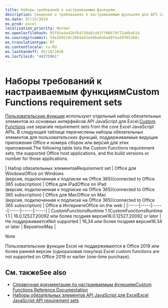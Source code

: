 ```yaml
---
title: Наборы требований к настраиваемым функциям
description: Сведения о требованиях к настраиваемым функциям для API JavaScript для Excel
ms.date: 07/15/2019
ms.prod: excel
localization_priority: Normal
ms.openlocfilehash: 85f91e4a42bf64f38ddca91ff06679f72abba514
ms.sourcegitcommit: 54e2892c0c26b9ad1e4dba8aba48fea39f853b6c
ms.translationtype: MT
ms.contentlocale: ru-RU
ms.lasthandoff: 05/18/2020
ms.locfileid: "44275961"
---
```

# <a name="custom-functions-requirement-sets"></a><span data-ttu-id="aa56a-103">Наборы требований к настраиваемым функциям</span><span class="sxs-lookup"><span data-stu-id="aa56a-103">Custom Functions requirement sets</span></span>

<span data-ttu-id="aa56a-104">[Пользовательские функции](./custom-functions-overview.md) используют отдельный набор обязательных элементов из основных интерфейсов API JavaScript для Excel.</span><span class="sxs-lookup"><span data-stu-id="aa56a-104">[Custom Functions](./custom-functions-overview.md) use separate requirement sets from the core Excel JavaScript APIs.</span></span> <span data-ttu-id="aa56a-105">В следующей таблице перечислены наборы обязательных элементов для пользовательских функций, поддерживаемые ведущие приложения Office и номера сборок или версий для этих приложений.</span><span class="sxs-lookup"><span data-stu-id="aa56a-105">The following table lists the Custom Functions requirement sets, the supported Office host applications, and the build versions or number for those applications.</span></span>

|  <span data-ttu-id="aa56a-106">Набор обязательных элементов</span><span class="sxs-lookup"><span data-stu-id="aa56a-106">Requirement set</span></span>  |  <span data-ttu-id="aa56a-107">Office для Windows</span><span class="sxs-lookup"><span data-stu-id="aa56a-107">Office on Windows</span></span><br><span data-ttu-id="aa56a-108">(версия, подключенная к подписке на Office 365)</span><span class="sxs-lookup"><span data-stu-id="aa56a-108">(connected to Office 365 subscription)</span></span>  |  <span data-ttu-id="aa56a-109">Office для iPad</span><span class="sxs-lookup"><span data-stu-id="aa56a-109">Office on iPad</span></span><br><span data-ttu-id="aa56a-110">(версия, подключенная к подписке на Office 365)</span><span class="sxs-lookup"><span data-stu-id="aa56a-110">(connected to Office 365 subscription)</span></span>  |  <span data-ttu-id="aa56a-111">Office для Mac</span><span class="sxs-lookup"><span data-stu-id="aa56a-111">Office on Mac</span></span><br><span data-ttu-id="aa56a-112">(версия, подключенная к подписке на Office 365)</span><span class="sxs-lookup"><span data-stu-id="aa56a-112">(connected to Office 365 subscription)</span></span>  | <span data-ttu-id="aa56a-113">Office в Интернете</span><span class="sxs-lookup"><span data-stu-id="aa56a-113">Office on the web</span></span> |
|:-----|-----|:-----|:-----|:-----|:-----|
| <span data-ttu-id="aa56a-114">CustomFunctionsRuntime 1.1</span><span class="sxs-lookup"><span data-stu-id="aa56a-114">CustomFunctionsRuntime 1.1</span></span> | <span data-ttu-id="aa56a-115">16.0.12527.20092 или более поздняя версия</span><span class="sxs-lookup"><span data-stu-id="aa56a-115">16.0.12527.20092 or later</span></span> | <span data-ttu-id="aa56a-116">Не поддерживается</span><span class="sxs-lookup"><span data-stu-id="aa56a-116">Not supported</span></span> | <span data-ttu-id="aa56a-117">16,34 или более поздняя версия</span><span class="sxs-lookup"><span data-stu-id="aa56a-117">16.34 or later</span></span> | <span data-ttu-id="aa56a-118">Вероятно</span><span class="sxs-lookup"><span data-stu-id="aa56a-118">May</span></span> |

> [!NOTE]
> <span data-ttu-id="aa56a-119">Пользовательские функции Excel не поддерживаются в Office 2019 или более ранней версии (одноразовая покупка).</span><span class="sxs-lookup"><span data-stu-id="aa56a-119">Excel custom functions are not supported on Office 2019 or earlier (one-time purchase).</span></span>

## <a name="see-also"></a><span data-ttu-id="aa56a-120">См. также</span><span class="sxs-lookup"><span data-stu-id="aa56a-120">See also</span></span>

- [<span data-ttu-id="aa56a-121">Справочная документация по настраиваемым функциям</span><span class="sxs-lookup"><span data-stu-id="aa56a-121">Custom Functions Reference Documentation</span></span>](/javascript/api/custom-functions-runtime)
- [<span data-ttu-id="aa56a-122">Наборы обязательных элементов API JavaScript для Excel</span><span class="sxs-lookup"><span data-stu-id="aa56a-122">Excel JavaScript API requirement sets</span></span>](../reference/requirement-sets/excel-api-requirement-sets.md)
